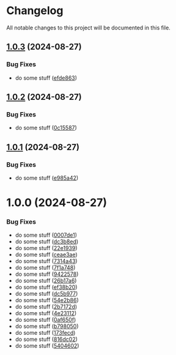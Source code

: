 # Changelog

All notable changes to this project will be documented in this file.

## [1.0.3](https://github.com/Olat-nji/dora-exporter/compare/v1.0.2...v1.0.3) (2024-08-27)


### Bug Fixes

* do some stuff ([efde863](https://github.com/Olat-nji/dora-exporter/commit/efde863e36623d4cdac853969f760042ed579a9b))

## [1.0.2](https://github.com/Olat-nji/dora-exporter/compare/v1.0.1...v1.0.2) (2024-08-27)


### Bug Fixes

* do some stuff ([0c15587](https://github.com/Olat-nji/dora-exporter/commit/0c15587f208bdb89215bb2e4e2201fc59f1ff2b3))

## [1.0.1](https://github.com/Olat-nji/dora-exporter/compare/v1.0.0...v1.0.1) (2024-08-27)


### Bug Fixes

* do some stuff ([e985a42](https://github.com/Olat-nji/dora-exporter/commit/e985a42315222a5f80c1a0d138cbddc75a2d6959))

# 1.0.0 (2024-08-27)


### Bug Fixes

* do some stuff ([0007de1](https://github.com/Olat-nji/dora-exporter/commit/0007de187039e918ad1bf780f6f75e068eb83dc0))
* do some stuff ([dc3b8ed](https://github.com/Olat-nji/dora-exporter/commit/dc3b8ed730ba4cc67ddcef19a44ac9b7b2876840))
* do some stuff ([22e1939](https://github.com/Olat-nji/dora-exporter/commit/22e19395b8264cf68ea723fe1c9d5594c3f8c247))
* do some stuff ([ceae3ae](https://github.com/Olat-nji/dora-exporter/commit/ceae3ae79a4f52a14af8fab473ccc68e470fb824))
* do some stuff ([7314a43](https://github.com/Olat-nji/dora-exporter/commit/7314a4373c7eeb079cbb973433f1750f2f75a7cf))
* do some stuff ([7f1a748](https://github.com/Olat-nji/dora-exporter/commit/7f1a7485d6d08e95f203365e6ff06cb248ba1f51))
* do some stuff ([9422578](https://github.com/Olat-nji/dora-exporter/commit/942257801fe6fc2196fb23f72aaa3caeef071583))
* do some stuff ([26b17a6](https://github.com/Olat-nji/dora-exporter/commit/26b17a6d60ac5e0c7fcdb34e44189f18e55ec4b3))
* do some stuff ([ef38b20](https://github.com/Olat-nji/dora-exporter/commit/ef38b2057b8cb1fa0ca1b599c56015837decd724))
* do some stuff ([dc5b977](https://github.com/Olat-nji/dora-exporter/commit/dc5b9771702dd91cfc9f223680f25897f9da9b79))
* do some stuff ([54e2b86](https://github.com/Olat-nji/dora-exporter/commit/54e2b86c33eda00318ee1d80404a83018ab3a722))
* do some stuff ([2b7172d](https://github.com/Olat-nji/dora-exporter/commit/2b7172dfe2bbc426264419326392f9c75b9f6860))
* do some stuff ([4e23112](https://github.com/Olat-nji/dora-exporter/commit/4e2311216f36660a3bf7009e59fc9ba5d6053c3b))
* do some stuff ([0af650f](https://github.com/Olat-nji/dora-exporter/commit/0af650f92fac2e211b5af3f55f48721708177a6f))
* do some stuff ([b798050](https://github.com/Olat-nji/dora-exporter/commit/b798050e7143d69ce1fcc884eaada3f0cd0efc83))
* do some stuff ([173fecd](https://github.com/Olat-nji/dora-exporter/commit/173fecd3c788f6d8aeb9725de68eb085cc41887f))
* do some stuff ([816dc02](https://github.com/Olat-nji/dora-exporter/commit/816dc02cdfcb75dfda9cc4d0a237bfb066630bf7))
* do some stuff ([5404602](https://github.com/Olat-nji/dora-exporter/commit/5404602d9bea41f9542e593ec7b9df41041490f3))
